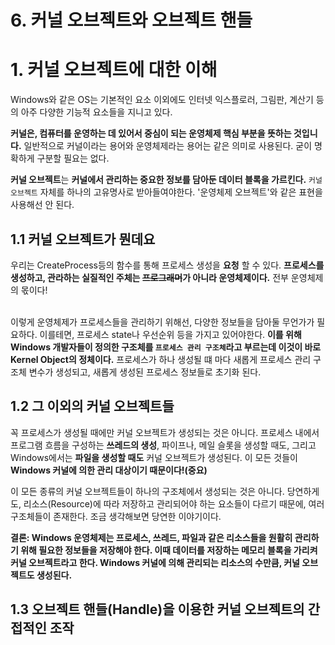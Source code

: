 
# 6. 커널 오브젝트와 오브젝트 핸들
# 1. 커널 오브젝트에 대한 이해
Windows와 같은 OS는 기본적인 요소 이외에도 인터넷 익스플로러, 그림판, 계산기 등의 아주 다양한 기능적 요소들을 지니고 있다.
<br>

**커널은, 컴퓨터를 운영하는 데 있어서 중심이 되는 운영체제 핵심 부분을 뜻하는 것입니다.** 일반적으로 커널이라는 용어와 운영체제라는 용어는 같은 의미로 사용된다. 굳이 명확하게 구분할 필요는 없다. 
<br>  

**커널 오브젝트**는 **커널에서 관리하는 중요한 정보를 담아둔 데이터 블록을 가르킨다.** `커널 오브젝트` 자체를 하나의 고유명사로 받아들여야한다. '운영체제 오브젝트'와 같은 표현을 사용해선 안 된다.

## 1.1 커널 오브젝트가 뭔데요
우리는 CreateProcess등의 함수를 통해 프로세스 생성을 **요청** 할 수 있다. **프로세스를 생성하고, 관라하는 실질적인 주체는 ~~프로그래머~~가 아니라 운영체제이다.** 전부 운영체제의 몫이다!
<br> <br>

이렇게 운영체제가 프로세스들을 관리하기 위해선, 다양한 정보들을 담아둘 무언가가 필요하다. 이를테면, 프로세스 state나 우선순위 등을 가지고 있어야한다. **이를 위해 Windows 개발자들이 정의한 구조체를 `프로세스 관리 구조체`라고 부르는데 이것이 바로 Kernel Object의 정체이다.** 프로세스가 하나 생성될 떄 마다 새롭게 프로세스 관리 구조체 변수가 생성되고, 새롭게 생성된 프로세스 정보들로 초기화 된다. 

## 1.2 그 이외의 커널 오브젝트들
꼭 프로세스가 생성될 때에만 커널 오브젝트가 생성되는 것은 아니다. 프로세스 내에서 프로그램 흐름을 구성하는 **쓰레드의 생성**, 파이프나, 메일 슬롯을 생성할 때도, 그리고 Windows에서는 **파일을 생성할 때도** 커널 오브젝트가 생성된다. 이 모든 것들이 **Windows 커널에 의한 관리 대상이기 때문이다!(중요)** <br>

이 모든 종류의 커널 오브젝트들이 하나의 구조체에서 생성되는 것은 아니다. 당연하게도, 리소스(Resource)에 따라 저장하고 관리되어야 하는 요소들이 다르기 때문에, 여러 구조체들이 존재한다. 조금 생각해보면 당연한 이야기이다. <br>

**결론: Windows 운영체제는 프로세스, 쓰레드, 파일과 같은 리소스들을 원활히 관리하기 위해 필요한 정보들을 저장해야 한다. 이때 데이터를 저장하는 메모리 블록을 가리켜 커널 오브젝트라고 한다. Windows 커널에 의해 관리되는 리소스의 수만큼, 커널 오브젝트도 생성된다.**


## 1.3 오브젝트 핸들(Handle)을 이용한 커널 오브젝트의 간접적인 조작
